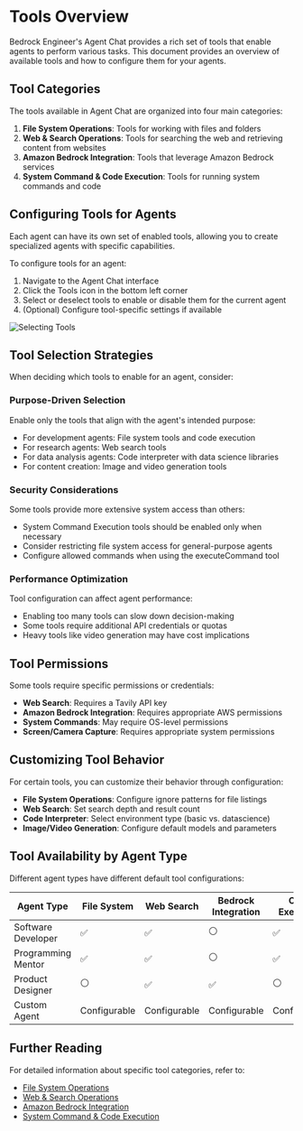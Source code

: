 # Tools Overview

Bedrock Engineer's Agent Chat provides a rich set of tools that enable agents to perform various tasks. This document provides an overview of available tools and how to configure them for your agents.

## Tool Categories

The tools available in Agent Chat are organized into four main categories:

1. **File System Operations**: Tools for working with files and folders
2. **Web & Search Operations**: Tools for searching the web and retrieving content from websites
3. **Amazon Bedrock Integration**: Tools that leverage Amazon Bedrock services
4. **System Command & Code Execution**: Tools for running system commands and code

## Configuring Tools for Agents

Each agent can have its own set of enabled tools, allowing you to create specialized agents with specific capabilities.

To configure tools for an agent:

1. Navigate to the Agent Chat interface
2. Click the Tools icon in the bottom left corner
3. Select or deselect tools to enable or disable them for the current agent
4. (Optional) Configure tool-specific settings if available

![Selecting Tools](../../assets/select-tools.png)

## Tool Selection Strategies

When deciding which tools to enable for an agent, consider:

### Purpose-Driven Selection

Enable only the tools that align with the agent's intended purpose:

- For development agents: File system tools and code execution
- For research agents: Web search tools
- For data analysis agents: Code interpreter with data science libraries
- For content creation: Image and video generation tools

### Security Considerations

Some tools provide more extensive system access than others:

- System Command Execution tools should be enabled only when necessary
- Consider restricting file system access for general-purpose agents
- Configure allowed commands when using the executeCommand tool

### Performance Optimization

Tool configuration can affect agent performance:

- Enabling too many tools can slow down decision-making
- Some tools require additional API credentials or quotas
- Heavy tools like video generation may have cost implications

## Tool Permissions

Some tools require specific permissions or credentials:

- **Web Search**: Requires a Tavily API key
- **Amazon Bedrock Integration**: Requires appropriate AWS permissions
- **System Commands**: May require OS-level permissions
- **Screen/Camera Capture**: Requires appropriate system permissions

## Customizing Tool Behavior

For certain tools, you can customize their behavior through configuration:

- **File System Operations**: Configure ignore patterns for file listings
- **Web Search**: Set search depth and result count
- **Code Interpreter**: Select environment type (basic vs. datascience)
- **Image/Video Generation**: Configure default models and parameters

## Tool Availability by Agent Type

Different agent types have different default tool configurations:

| Agent Type | File System | Web Search | Bedrock Integration | Code Execution |
|------------|-------------|------------|---------------------|----------------|
| Software Developer | ✅ | ✅ | ⚪ | ✅ |
| Programming Mentor | ✅ | ✅ | ⚪ | ✅ |
| Product Designer | ⚪ | ✅ | ✅ | ⚪ |
| Custom Agent | Configurable | Configurable | Configurable | Configurable |

## Further Reading

For detailed information about specific tool categories, refer to:

- [File System Operations](./tools/file-system.md)
- [Web & Search Operations](./tools/web-search.md)
- [Amazon Bedrock Integration](./tools/bedrock-integration.md)
- [System Command & Code Execution](./tools/system-execution.md)